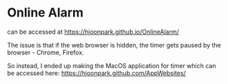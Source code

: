 # Online Alarm

can be accessed at https://hjoonpark.github.io/OnlineAlarm/

The issue is that if the web browser is hidden, the timer gets paused by the browser - Chrome, Firefox.

So instead, I ended up making the MacOS application for timer which can be accessed here: https://hjoonpark.github.com/AppWebsites/



